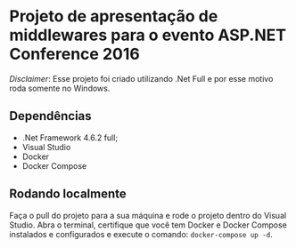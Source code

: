 Projeto de apresentação de middlewares para o evento ASP.NET Conference 2016
=============================================================================

*Disclaimer*: Esse projeto foi criado utilizando .Net Full e por esse motivo roda somente no Windows.

Dependências
-------------

- .Net Framework 4.6.2 full;
- Visual Studio
- Docker
- Docker Compose

Rodando localmente
-------------------

Faça o pull do projeto para a sua máquina e rode o projeto dentro do Visual Studio.
Abra o terminal, certifique que você tem Docker e Docker Compose instalados e configurados e execute o comando:
`docker-compose up -d`.

